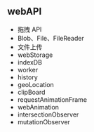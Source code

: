 ## webAPI

- 拖拽 API
- Blob、File、FileReader
- 文件上传
- webStorage
- indexDB
- worker
- history
- geoLocation
- clipBoard
- requestAnimationFrame
- webAnimation
- intersectionObserver
- mutationObserver
